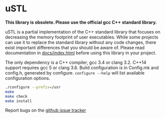 # uSTL

**This library is obsolete. Please use the official gcc C++ standard library.**

uSTL is a partial implementation of the C++ standard library that focuses on
decreasing the memory footprint of user executables. While some projects can
use it to replace the standard library without any code changes, there exist
important differences that you should be aware of. Please read documentation
in [docs/index.html](https://msharov.github.io/ustl) before using this
library in your project.

The only dependency is a C++ compiler, gcc 3.4 or clang 3.2. C++14 support
requires gcc 5 or clang 3.6. Build configuration is in Config.mk and
config.h, generated by configure. `configure --help` will list available
configuration options.

```sh
./configure --prefix=/usr
make
make check
make install
```

Report bugs on the [github issue tracker](https://github.com/msharov/ustl/issues)
